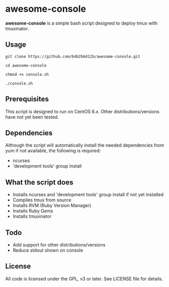 # awesome-console
**awesome-console** is a simple bash script designed to deploy tmux with tmuxinator.

## Usage
`git clone https://github.com/64b2b6d12b/awesome-console.git`

`cd awesome-console`

`chmod +x console.sh` 

`./console.sh`

## Prerequisites
This script is designed to run on CentOS 6.x. Other distributions/versions have not yet been tested.

## Dependencies
Although the script will automatically install the needed dependencies from yum if not available, the following is required:

* ncurses
* 'development tools' group install

## What the script does

* Installs ncurses and 'development tools' group install if not yet installed
* Compiles tmux from source
* Installs RVM (Ruby Version Manager)
* Installs Ruby Gems
* Installs tmuxinator

## Todo

* Add support for other distributions/versions
* Reduce stdout shown on console

## License
All code is licensed under the GPL, v3 or later. See LICENSE file for details.
